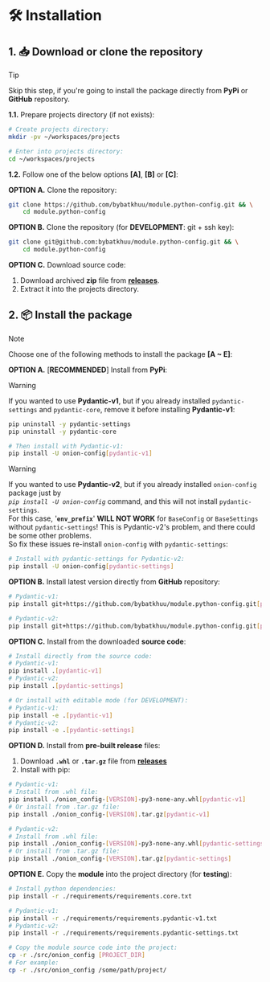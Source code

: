 # 🛠 Installation

## 1. 📥 Download or clone the repository

> [!TIP]
> Skip this step, if you're going to install the package directly from **PyPi** or **GitHub** repository.

**1.1.** Prepare projects directory (if not exists):

```sh
# Create projects directory:
mkdir -pv ~/workspaces/projects

# Enter into projects directory:
cd ~/workspaces/projects
```

**1.2.** Follow one of the below options **[A]**, **[B]** or **[C]**:

**OPTION A.** Clone the repository:

```sh
git clone https://github.com/bybatkhuu/module.python-config.git && \
    cd module.python-config
```

**OPTION B.** Clone the repository (for **DEVELOPMENT**: git + ssh key):

```sh
git clone git@github.com:bybatkhuu/module.python-config.git && \
    cd module.python-config
```

**OPTION C.** Download source code:

1. Download archived **zip** file from [**releases**](https://github.com/bybatkhuu/module.python-config/releases).
2. Extract it into the projects directory.

## 2. 📦 Install the package

> [!NOTE]
> Choose one of the following methods to install the package **[A ~ E]**:

**OPTION A.** [**RECOMMENDED**] Install from **PyPi**:

> [!WARNING]
> If you wanted to use **Pydantic-v1**, but if you already installed `pydantic-settings` and `pydantic-core`, remove it before installing **Pydantic-v1**:

```sh
pip uninstall -y pydantic-settings
pip uninstall -y pydantic-core

# Then install with Pydantic-v1:
pip install -U onion-config[pydantic-v1]
```

> [!WARNING]
> If you wanted to use **Pydantic-v2**, but if you already installed `onion-config` package just by \
> *`pip install -U onion-config`* command, and this will not install `pydantic-settings`. \
> For this case, '**`env_prefix`**' **WILL NOT WORK** for `BaseConfig` or `BaseSettings` without `pydantic-settings`! This is Pydantic-v2's problem, and there could be some other problems. \
> So fix these issues re-install `onion-config` with `pydantic-settings`:

```sh
# Install with pydantic-settings for Pydantic-v2:
pip install -U onion-config[pydantic-settings]
```

**OPTION B.** Install latest version directly from **GitHub** repository:

```sh
# Pydantic-v1:
pip install git+https://github.com/bybatkhuu/module.python-config.git[pydantic-v1]

# Pydantic-v2:
pip install git+https://github.com/bybatkhuu/module.python-config.git[pydantic-settings]
```

**OPTION C.** Install from the downloaded **source code**:

```sh
# Install directly from the source code:
# Pydantic-v1:
pip install .[pydantic-v1]
# Pydantic-v2:
pip install .[pydantic-settings]

# Or install with editable mode (for DEVELOPMENT):
# Pydantic-v1:
pip install -e .[pydantic-v1]
# Pydantic-v2:
pip install -e .[pydantic-settings]
```

**OPTION D.** Install from **pre-built release** files:

1. Download **`.whl`** or **`.tar.gz`** file from [**releases**](https://github.com/bybatkhuu/module.python-config/releases)
2. Install with pip:

```sh
# Pydantic-v1:
# Install from .whl file:
pip install ./onion_config-[VERSION]-py3-none-any.whl[pydantic-v1]
# Or install from .tar.gz file:
pip install ./onion_config-[VERSION].tar.gz[pydantic-v1]

# Pydantic-v2:
# Install from .whl file:
pip install ./onion_config-[VERSION]-py3-none-any.whl[pydantic-settings]
# Or install from .tar.gz file:
pip install ./onion_config-[VERSION].tar.gz[pydantic-settings]
```

**OPTION E.** Copy the **module** into the project directory (for **testing**):

```sh
# Install python dependencies:
pip install -r ./requirements/requirements.core.txt

# Pydantic-v1:
pip install -r ./requirements/requirements.pydantic-v1.txt
# Pydantic-v2:
pip install -r ./requirements/requirements.pydantic-settings.txt

# Copy the module source code into the project:
cp -r ./src/onion_config [PROJECT_DIR]
# For example:
cp -r ./src/onion_config /some/path/project/
```
